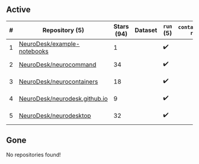 ## Active
| # | Repository (5) | Stars (94) | Dataset | `run` (5) | `containers-run` | Last Modified |
| --- | --- | --- | --- | --- | --- | --- |
| 1 | [NeuroDesk/example-notebooks](https://github.com/NeuroDesk/example-notebooks) | 1 |  | :heavy_check_mark: |  | 2024-02-14 05:15:45+00:00 |
| 2 | [NeuroDesk/neurocommand](https://github.com/NeuroDesk/neurocommand) | 34 |  | :heavy_check_mark: |  | 2024-03-05 20:07:14+00:00 |
| 3 | [NeuroDesk/neurocontainers](https://github.com/NeuroDesk/neurocontainers) | 18 |  | :heavy_check_mark: |  | 2024-03-09 02:34:11+00:00 |
| 4 | [NeuroDesk/neurodesk.github.io](https://github.com/NeuroDesk/neurodesk.github.io) | 9 |  | :heavy_check_mark: |  | 2024-03-08 01:18:54+00:00 |
| 5 | [NeuroDesk/neurodesktop](https://github.com/NeuroDesk/neurodesktop) | 32 |  | :heavy_check_mark: |  | 2024-02-20 22:59:59+00:00 |

## Gone
No repositories found!
